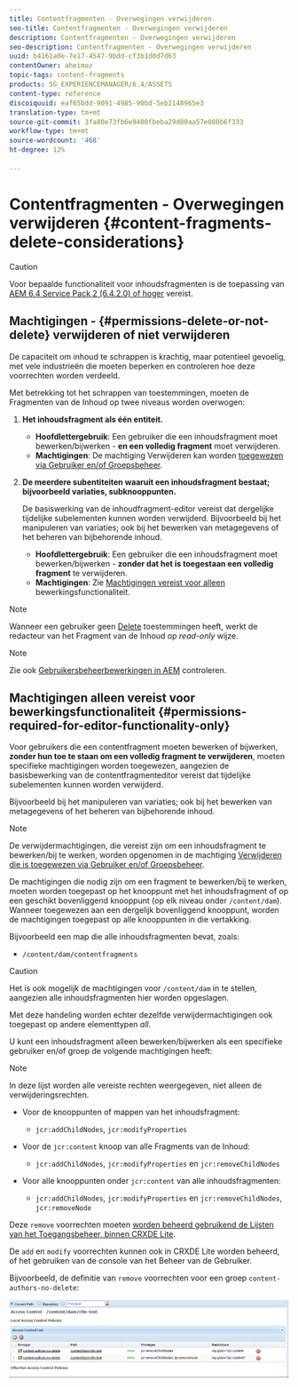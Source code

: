 ```yaml
---
title: Contentfragmenten - Overwegingen verwijderen
seo-title: Contentfragmenten - Overwegingen verwijderen
description: Contentfragmenten - Overwegingen verwijderen
seo-description: Contentfragmenten - Overwegingen verwijderen
uuid: b4161a0e-7e17-4547-9bdd-cf3b1d0d7d63
contentOwner: aheimoz
topic-tags: content-fragments
products: SG_EXPERIENCEMANAGER/6.4/ASSETS
content-type: reference
discoiquuid: eaf65bdd-9091-4985-90bd-5eb2148965e3
translation-type: tm+mt
source-git-commit: 3fa80e73fb6e9400fbeba29d80aa57e080b6f333
workflow-type: tm+mt
source-wordcount: '468'
ht-degree: 12%

---
```



# Contentfragmenten - Overwegingen verwijderen {#content-fragments-delete-considerations}

>[!CAUTION]
>
>Voor bepaalde functionaliteit voor inhoudsfragmenten is de toepassing van [AEM 6.4 Service Pack 2 (6.4.2.0) of hoger](/help/release-notes/sp-release-notes.md) vereist.

## Machtigingen - {#permissions-delete-or-not-delete} verwijderen of niet verwijderen

De capaciteit om inhoud te schrappen is krachtig, maar potentieel gevoelig, met vele industrieën die moeten beperken en controleren hoe deze voorrechten worden verdeeld.

Met betrekking tot het schrappen van toestemmingen, moeten de Fragmenten van de Inhoud op twee niveaus worden overwogen:

1. **Het inhoudsfragment als één entiteit.**

   * **Hoofdlettergebruik**: Een gebruiker die een inhoudsfragment moet bewerken/bijwerken -  **en een volledig fragment** moet verwijderen.
   * **Machtigingen**: De  [](/help/sites-administering/security.md#actions) machtiging Verwijderen kan worden  [toegewezen via Gebruiker en/of Groepsbeheer](/help/sites-administering/security.md#managing-permissions).

1. **De meerdere subentiteiten waaruit een inhoudsfragment bestaat; bijvoorbeeld variaties, subknooppunten.**

   De basiswerking van de inhoudfragment-editor vereist dat dergelijke tijdelijke subelementen kunnen worden verwijderd. Bijvoorbeeld bij het manipuleren van variaties; ook bij het bewerken van metagegevens of het beheren van bijbehorende inhoud.

   * **Hoofdlettergebruik**: Een gebruiker die een inhoudsfragment moet bewerken/bijwerken -  **zonder dat het is toegestaan een volledig fragment** te verwijderen.
   * **Machtigingen**: Zie  [Machtigingen vereist voor alleen](content-fragments-delete.md#permissions-required-for-editor-functionality-only) bewerkingsfunctionaliteit.

>[!NOTE]
>
>Wanneer een gebruiker geen [Delete](/help/sites-administering/security.md#actions) toestemmingen heeft, werkt de redacteur van het Fragment van de Inhoud op *read-only* wijze.

>[!NOTE]
>
>Zie ook [Gebruikersbeheerbewerkingen in AEM](/help/sites-administering/audit-user-management-operations.md) controleren.

## Machtigingen alleen vereist voor bewerkingsfunctionaliteit {#permissions-required-for-editor-functionality-only}

Voor gebruikers die een contentfragment moeten bewerken of bijwerken, **zonder hun toe te staan om een volledig fragment te verwijderen**, moeten specifieke machtigingen worden toegewezen, aangezien de basisbewerking van de contentfragmenteditor vereist dat tijdelijke subelementen kunnen worden verwijderd.

Bijvoorbeeld bij het manipuleren van variaties; ook bij het bewerken van metagegevens of het beheren van bijbehorende inhoud.

>[!NOTE]
>
>De verwijdermachtigingen, die vereist zijn om een inhoudsfragment te bewerken/bij te werken, worden opgenomen in de machtiging [Verwijderen die is toegewezen via Gebruiker en/of Groepsbeheer](/help/sites-administering/security.md#managing-permissions).

De machtigingen die nodig zijn om een fragment te bewerken/bij te werken, moeten worden toegepast op het knooppunt met het inhoudsfragment of op een geschikt bovenliggend knooppunt (op elk niveau onder `/content/dam`). Wanneer toegewezen aan een dergelijk bovenliggend knooppunt, worden de machtigingen toegepast op alle knooppunten in die vertakking.

Bijvoorbeeld een map die alle inhoudsfragmenten bevat, zoals:

* `/content/dam/contentfragments`

>[!CAUTION]
>
>Het is ook mogelijk de machtigingen voor `/content/dam` in te stellen, aangezien alle inhoudsfragmenten hier worden opgeslagen.
>
>Met deze handeling worden echter dezelfde verwijdermachtigingen ook toegepast op andere elementtypen *all*.

U kunt een inhoudsfragment alleen bewerken/bijwerken als een specifieke gebruiker en/of groep de volgende machtigingen heeft:

>[!NOTE]
>
>In deze lijst worden alle vereiste rechten weergegeven, niet alleen de verwijderingsrechten.

* Voor de knooppunten of mappen van het inhoudsfragment:

   * `jcr:addChildNodes`, `jcr:modifyProperties`

* Voor de `jcr:content` knoop van alle Fragments van de Inhoud:

   * `jcr:addChildNodes`,  `jcr:modifyProperties` en  `jcr:removeChildNodes`

* Voor alle knooppunten onder `jcr:content` van alle inhoudsfragmenten:

   * `jcr:addChildNodes`,  `jcr:modifyProperties` en  `jcr:removeChildNodes`,  `jcr:removeNode`

Deze `remove` voorrechten moeten [worden beheerd gebruikend de Lijsten van het Toegangsbeheer, binnen CRXDE Lite](/help/sites-administering/user-group-ac-admin.md#access-right-management).

De `add` en `modify` voorrechten kunnen ook in CRXDE Lite worden beheerd, of het gebruiken van de console van het Beheer van de Gebruiker.

Bijvoorbeeld, de definitie van `remove` voorrechten voor een groep `content-authors-no-delete`:

![cf-delete-03](assets/cf-delete-03.png)

